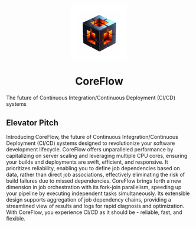 <img
    style="display: block;
           margin-left: auto;
           margin-right: auto;
           width: 30%;"
    src="./assets/isometric_cube_transparent.png"
    alt="Logo">
</img>

<h1 style="text-align: center;">CoreFlow</h1>

The future of Continuous Integration/Continuous Deployment (CI/CD) systems

## Elevator Pitch

Introducing CoreFlow, the future of Continuous Integration/Continuous Deployment (CI/CD) systems designed to revolutionize your software development lifecycle. CoreFlow offers unparalleled performance by capitalizing on server scaling and leveraging multiple CPU cores, ensuring your builds and deployments are swift, efficient, and responsive. It prioritizes reliability, enabling you to define job dependencies based on data, rather than direct job associations, effectively eliminating the risk of build failures due to missed dependencies. CoreFlow brings forth a new dimension in job orchestration with its fork-join parallelism, speeding up your pipeline by executing independent tasks simultaneously. Its extensible design supports aggregation of job dependency chains, providing a streamlined view of results and logs for rapid diagnosis and optimization. With CoreFlow, you experience CI/CD as it should be - reliable, fast, and flexible.
